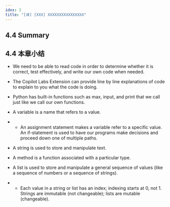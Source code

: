 ```yaml
---
idxx: 2
title: "[译] [XXX] XXXXXXXXXXXXXXXX"
---
```



## 4.4 Summary
## 4.4 本章小结

* We need to be able to read code in order to determine whether it is correct, test effectively, and write our own code when needed.

* The Copilot Labs Extension can provide line by line explanations of code to explain to you what the code is doing.

* Python has built-in functions such as max, input, and print that we call just like we call our own functions.

* A variable is a name that refers to a value.

* * An assignment statement makes a variable refer to a specific value. An if-statement is used to have our programs make decisions and proceed down one of multiple paths.

* A string is used to store and manipulate text.

* A method is a function associated with a particular type.

* A list is used to store and manipulate a general sequence of values (like a sequence of numbers or a sequence of strings).

* * Each value in a string or list has an index; indexing starts at 0, not 1. Strings are immutable (not changeable); lists are mutable (changeable).

<!-- -->

